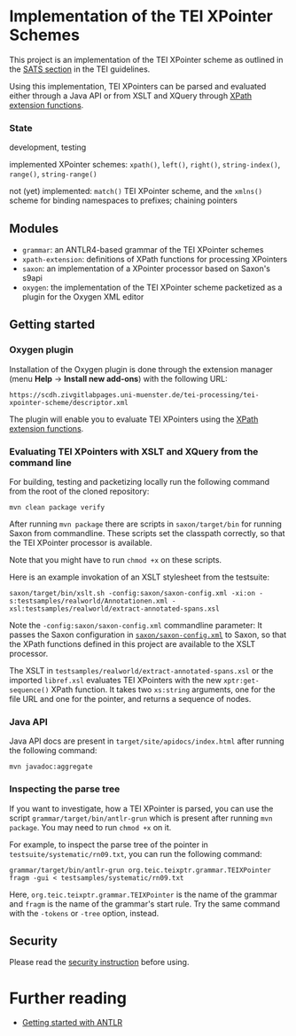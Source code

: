 # Implementation of the TEI XPointer Schemes

This project is an implementation of the TEI XPointer scheme as
outlined in the [SATS
section](https://www.tei-c.org/release/doc/tei-p5-doc/de/html/SA.html#SATS)
in the TEI guidelines.

Using this implementation, TEI XPointers can be parsed and evaluated
either through a Java API or from XSLT and XQuery through [XPath
extension functions](doc/xpath-functions.md).

### State

development, testing

implemented XPointer schemes: `xpath()`, `left()`, `right()`,
`string-index()`, `range()`, `string-range()`

not (yet) implemented: `match()` TEI XPointer scheme, and the
`xmlns()` scheme for binding namespaces to prefixes; chaining pointers

## Modules

- `grammar`: an ANTLR4-based grammar of the TEI XPointer schemes
- `xpath-extension`: definitions of XPath functions for processing XPointers
- `saxon`: an implementation of a XPointer processor based on Saxon's
  s9api
- `oxygen`: the implementation of the TEI XPointer scheme packetized
  as a plugin for the Oxygen XML editor

## Getting started

### Oxygen plugin

Installation of the Oxygen plugin is done through the extension
manager (menu **Help** -> **Install new add-ons**) with the following
URL:

```
https://scdh.zivgitlabpages.uni-muenster.de/tei-processing/tei-xpointer-scheme/descriptor.xml
```

The plugin will enable you to evaluate TEI XPointers using the [XPath
extension functions](doc/xpath-functions.md).


### Evaluating TEI XPointers with XSLT and XQuery from the command line

For building, testing and packetizing locally run the following
command from the root of the cloned repository:

```{shell}
mvn clean package verify
```

After running `mvn package` there are scripts in `saxon/target/bin`
for running Saxon from commandline. These scripts set the classpath
correctly, so that the TEI XPointer processor is available.

Note that you might have to run `chmod +x` on these scripts.

Here is an example invokation of an XSLT stylesheet from the
testsuite:

```{shell}
saxon/target/bin/xslt.sh -config:saxon/saxon-config.xml -xi:on -s:testsamples/realworld/Annotationen.xml -xsl:testsamples/realworld/extract-annotated-spans.xsl
```

Note the `-config:saxon/saxon-config.xml` commandline parameter: It
passes the Saxon configuration in
[`saxon/saxon-config.xml`](saxon/saxon-config.xml) to Saxon, so that
the XPath functions defined in this project are available to the XSLT
processor.

The XSLT in `testsamples/realworld/extract-annotated-spans.xsl` or the
imported `libref.xsl` evaluates TEI XPointers with the new
`xptr:get-sequence()` XPath function. It takes two `xs:string`
arguments, one for the file URL and one for the pointer, and returns a
sequence of nodes.


### Java API

Java API docs are present in `target/site/apidocs/index.html` after
running the following command:

```{shell}
mvn javadoc:aggregate
```


### Inspecting the parse tree

If you want to investigate, how a TEI XPointer is parsed, you can use
the script `grammar/target/bin/antlr-grun` which is present after
running `mvn package`. You may need to run `chmod +x` on it.

For example, to inspect the parse tree of the pointer in
`testsuite/systematic/rn09.txt`, you can run the following command:

```{shell}
grammar/target/bin/antlr-grun org.teic.teixptr.grammar.TEIXPointer fragm -gui < testsamples/systematic/rn09.txt
```

Here, `org.teic.teixptr.grammar.TEIXPointer` is the name of the
grammar and `fragm` is the name of the grammar's start rule. Try the
same command with the `-tokens` or `-tree` option, instead.

## Security

Please read the [security instruction](security.md) before using.

# Further reading

- [Getting started with
  ANTLR](https://github.com/antlr/antlr4/blob/master/doc/getting-started.md)
